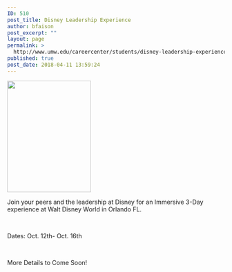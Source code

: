 ```yaml
---
ID: 510
post_title: Disney Leadership Experience
author: bfaison
post_excerpt: ""
layout: page
permalink: >
  http://www.umw.edu/careercenter/students/disney-leadership-experience/
published: true
post_date: 2018-04-11 13:59:24
---
```

<img id="longdesc-return-512" class="alignnone size-full wp-image-512" src="http://www.umw.edu/careercenter/wp-content/uploads/sites/41/2018/04/disney.jpg" alt="" width="194" height="259" longdesc="http://www.umw.edu/careercenter?longdesc=512&amp;referrer=510" />

Join your peers and the leadership at Disney for an Immersive 3-Day experience at Walt Disney World in Orlando FL.

&nbsp;

Dates: Oct. 12th- Oct. 16th

&nbsp;

More Details to Come Soon!

&nbsp;

&nbsp;